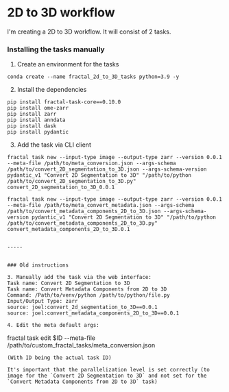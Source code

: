 # 2D to 3D workflow
I'm creating a 2D to 3D workflow. It will consist of 2 tasks.


### Installing the tasks manually
1. Create an environment for the tasks

```
conda create --name fractal_2d_to_3D_tasks python=3.9 -y
```

2. Install the dependencies

```
pip install fractal-task-core==0.10.0
pip install ome-zarr
pip install zarr
pip install anndata
pip install dask
pip install pydantic
```

3. Add the task via CLI client
```
fractal task new --input-type image --output-type zarr --version 0.0.1 --meta-file /path/to/meta_conversion.json --args-schema /path/to/convert_2D_segmentation_to_3D.json --args-schema-version pydantic_v1 "Convert 2D Segmentation to 3D" "/path/to/python /path/to/convert_2D_segmentation_to_3D.py" convert_2D_segmentation_to_3D_0.0.1

fractal task new --input-type image --output-type zarr --version 0.0.1 --meta-file /path/to/meta_convert_metadata.json --args-schema /path/to/convert_metadata_components_2D_to_3D.json --args-schema-version pydantic_v1 "Convert 2D Segmentation to 3D" "/path/to/python /path/to/convert_metadata_components_2D_to_3D.py" convert_metadata_components_2D_to_3D.0.1


-----


### Old instructions

3. Manually add the task via the web interface:
Task name: Convert 2D Segmentation to 3D
Task name: Convert Metadata Components from 2D to 3D
Command: /Path/to/venv/python /path/to/python/file.py
Input/Output Type: zarr
source: joel:convert_2d_segmentation_to_3D==0.0.1
source: joel:convert_metadata_components_2D_to_3D==0.0.1

4. Edit the meta default args:
```
fractal task edit $ID --meta-file /path/to/custom_fractal_tasks/meta_conversion.json
```
(With ID being the actual task ID)

It's important that the parallelization level is set correctly (to image for the `Convert 2D Segmentation to 3D` and not set for the `Convert Metadata Components from 2D to 3D` task)
